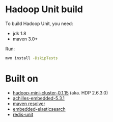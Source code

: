 # Hadoop Unit build

To build Hadoop Unit, you need:

* jdk 1.8
* maven 3.0+

Run:

```bash
mvn install -DskipTests
```

# Built on

* [hadoop-mini-cluster-0.1.15](https://github.com/sakserv/hadoop-mini-clusters) (aka. HDP 2.6.3.0)
* [achilles-embedded-5.3.1](https://github.com/doanduyhai/Achilles)
* [maven resolver](https://github.com/apache/maven-resolver/)
* [embedded-elasticsearch](https://github.com/allegro/embedded-elasticsearch)
* [redis-unit](https://github.com/ishiis/redis-unit)
